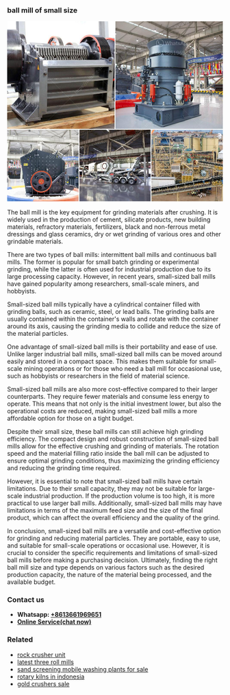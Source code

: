 <h3>ball mill of small size</h3><img src='1704951438.jpg' alt=''><p>The ball mill is the key equipment for grinding materials after crushing. It is widely used in the production of cement, silicate products, new building materials, refractory materials, fertilizers, black and non-ferrous metal dressings and glass ceramics, dry or wet grinding of various ores and other grindable materials.</p><p>There are two types of ball mills: intermittent ball mills and continuous ball mills. The former is popular for small batch grinding or experimental grinding, while the latter is often used for industrial production due to its large processing capacity. However, in recent years, small-sized ball mills have gained popularity among researchers, small-scale miners, and hobbyists.</p><p>Small-sized ball mills typically have a cylindrical container filled with grinding balls, such as ceramic, steel, or lead balls. The grinding balls are usually contained within the container's walls and rotate with the container around its axis, causing the grinding media to collide and reduce the size of the material particles.</p><p>One advantage of small-sized ball mills is their portability and ease of use. Unlike larger industrial ball mills, small-sized ball mills can be moved around easily and stored in a compact space. This makes them suitable for small-scale mining operations or for those who need a ball mill for occasional use, such as hobbyists or researchers in the field of material science.</p><p>Small-sized ball mills are also more cost-effective compared to their larger counterparts. They require fewer materials and consume less energy to operate. This means that not only is the initial investment lower, but also the operational costs are reduced, making small-sized ball mills a more affordable option for those on a tight budget.</p><p>Despite their small size, these ball mills can still achieve high grinding efficiency. The compact design and robust construction of small-sized ball mills allow for the effective crushing and grinding of materials. The rotation speed and the material filling ratio inside the ball mill can be adjusted to ensure optimal grinding conditions, thus maximizing the grinding efficiency and reducing the grinding time required.</p><p>However, it is essential to note that small-sized ball mills have certain limitations. Due to their small capacity, they may not be suitable for large-scale industrial production. If the production volume is too high, it is more practical to use larger ball mills. Additionally, small-sized ball mills may have limitations in terms of the maximum feed size and the size of the final product, which can affect the overall efficiency and the quality of the grind.</p><p>In conclusion, small-sized ball mills are a versatile and cost-effective option for grinding and reducing material particles. They are portable, easy to use, and suitable for small-scale operations or occasional use. However, it is crucial to consider the specific requirements and limitations of small-sized ball mills before making a purchasing decision. Ultimately, finding the right ball mill size and type depends on various factors such as the desired production capacity, the nature of the material being processed, and the available budget.</p><h3>Contact us</h3><ul><li><strong>Whatsapp:&nbsp;<a href="https://wa.me/8613661969651">+8613661969651</a></strong></li><li><a href="https://swt.shibang-china.com/?git&amp;zhl&amp;ball mill of small size"><strong>Online Service(chat now)</strong></a></li></ul><h3>Related</h3><ul><li><a href='rock crusher unit.md'>rock crusher unit</a></li><li><a href='latest three roll mills.md'>latest three roll mills</a></li><li><a href='sand screening mobile washing plants for sale.md'>sand screening mobile washing plants for sale</a></li><li><a href='rotary kilns in indonesia.md'>rotary kilns in indonesia</a></li><li><a href='gold crushers sale.md'>gold crushers sale</a></li></ul>